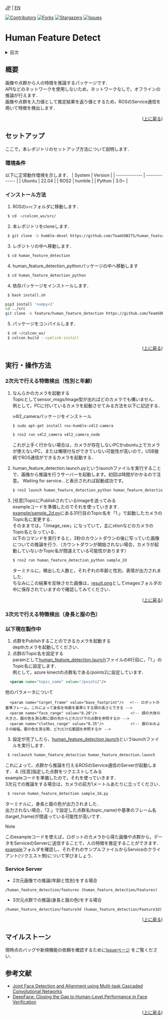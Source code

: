 <a name="readme-top"></a>

[JP](README.md) | [EN](README_en.md)

[![Contributors][contributors-shield]][contributors-url]
[![Forks][forks-shield]][forks-url]
[![Stargazers][stars-shield]][stars-url]
[![Issues][issues-shield]][issues-url]
<!-- [![MIT License][license-shield]][license-url] -->

# Human Feature Detect

<!-- 目次 -->
<details>
  <summary>目次</summary>
  <ol>
    <li>
      <a href="#概要">概要</a>
    </li>
    <li>
      <a href="#セットアップ">セットアップ</a>
      <ul>
        <li><a href="#環境条件">環境条件</a></li>
        <li><a href="#インストール方法">インストール方法</a></li>
      </ul>
    </li>
    <li><a href="#実行・操作方法">実行・操作方法</a></li>
    <li><a href="#マイルストーン">マイルストーン</a></li>
    <li><a href="#参考文献">参考文献</a></li>
  </ol>
</details>


<!-- レポジトリの概要 -->
## 概要

<!-- [![Product Name Screen Shot][product-screenshot]](https://example.com) -->

画像や点群から人の特徴を推論するパッケージです．\
APIなどのネットワークを使用しないため，ネットワークなしで，オフラインの推論が行えます．\
画像や点群を入力値として推定結果を返り値とするため，ROSのService通信を用いて特徴を検出します．

<p align="right">(<a href="#readme-top">上に戻る</a>)</p>

<!-- セットアップ -->
## セットアップ

ここで，本レポジトリのセットアップ方法について説明します．

### 環境条件

以下に正常動作環境を示します．
| System  | Version |
| ------------- | ------------- |
| Ubuntu | 22.04 |
| ROS2 | humble |
| Python | 3.0~ |

### インストール方法

1. ROSの`src`フォルダに移動します．
  ```sh
   $ cd　~/colcon_ws/src/
  ```
2. 本レポジトリをcloneします．
  ```sh
   $ git clone -b humble-devel https://github.com/TeamSOBITS/human_feature_detection.git
  ```
3. レポジトリの中へ移動します．
  ```sh
   $ cd human_feature_detection
  ```
4. human_feature_detection_pythonパッケージの中へ移動します
  ```sh
   $ cd human_feature_detection_python
  ```
4. 依存パッケージをインストールします．
  ```sh
   $ bash install.sh
  ```
  ```sh
  pip3 install 'numpy<2'
  cd ../src
  git clone -b feature/human_feature_detection https://github.com/TeamSOBITS/sobits_msgs.git
  ```

5. パッケージをコンパイルします．
  ```sh
   $ cd ~/colcon_ws/
   $ colcon build --symlink-install
  ```

<p align="right">(<a href="#readme-top">上に戻る</a>)</p>



<!-- 実行・操作方法 -->
## 実行・操作方法
### 2次元で行える特徴検出（性別と年齢）
<!-- デモの実行方法やスクリーンショットがあるとわかりやすくなるでしょう -->
1. なんらかのカメラを起動する\
    Topicとしてsensor_msgs/Image型が出ればどのカメラでも構いません．\
    例として，PCに付いているカメラを起動させてみる方法を以下に記述する．

    v4l2_cameraパッケージをインストール
    ```sh
    $ sudo apt-get install ros-humble-v4l2-camera
    ```
    ```sh
    $ ros2 run v4l2_camera v4l2_camera_node
    ```
    これが上手く行かない場合は，カメラが存在しないPCかubuntu上でカメラが使えないPC，または権限付与ができていない可能性が高いので，USB接続でROS通信ができるカメラを起動する．
2. human_feature_detection.launch.pyというlaunchファイルを実行することで、画像から推論を行うサーバーを起動します。初回は時間がかかるので注意。
Waiting for service...と表示されれば起動成功です。
    ```sh
    $ ros2 launch human_feature_detection_python human_feature_detection.launch.py
    ```
3. [任意]TopicにPublishされているImageを送ってみる\
    exampleコードを準備したのでそれを使っていきます．\
    [example/sample_2d.py](example/sample_2d.py)にある31行目のTopic名を「1.」で起動したカメラのTopic名に変更する．\
    そのままでは，「/image_raw」になっていて，主にxtionなどのカメラのTopic名となっている．\
    以下のコマンドを実行すると，3秒のカウントダウンの後に写っていた画像についての推論を行う．（カウントダウンが開始されない場合，カメラが起動していないかTopic名が間違えている可能性があります）
    ```sh
    $ ros2 run human_feature_detection_python sample_2d
    ```
    ターミナルに，検出した人数と，それぞれの年齢と性別，表情が出力されました．\
    ちなみにこの結果を反映させた画像は，[result.png](/images/result.png)としてimagesフォルダの中に保存されていますので確認してみてください．

<p align="right">(<a href="#readme-top">上に戻る</a>)</p>

### 3次元で行える特徴検出（身長と服の色）

### 以下現在製作中


1. 点群をPublishすることのできるカメラを起動する\
  depthカメラを起動してください．
2. 点群のTopic名を設定する\
  paramとして[human_feature_detection.launch](/launch/human_feature_detection.launch)ファイルの6行目に，「1.」のTopic名に設定します．\
  例として，azure kinectの点群名である/points2に設定しています．
  ```xml
    <param name="topic_name" value="/points2"/>
  ```
  他のパラメータについて
  ```
    <param name="target_frame" value="base_footprint"/>　 <!-- ロボットの基準フレーム。これによって身長を地面を基準とする頭の高さとできる -->
    <param name="face_range" value="0.20"/>               <!-- 顔の大体の大きさ。服の色を測る際に頭の先からどれだけ下の点群を参照するか -->
    <param name="clothes_range" value="0.35"/>            <!-- 服のおおよその縦幅。服の色を測る際、どれだけ広範囲を参照するか -->
  ```
3. 設定が完了したら，[human_feature_detection.launch](/launch/human_feature_detection.launch)というlaunchファイルを実行します．
  ```sh
   $ roslaunch human_feature_detection human_feature_detection.launch
  ```
  これによって，点群から推論を行えるROSのService通信のServerが起動します．
4. [任意]指定した点群をリクエストしてみる\
  exampleコードを準備したので，それを使っていきます．\
  3次元での推論をする場合は，カメラの前方1メートルあたりに立ってください．
  ```sh
   $ rosrun human_feature_detection sample_3d.py
  ```
  ターミナルに，身長と服の色が出力されました．\
  出力されない場合，「2.」で設定した点群名(topic_name)や基準のフレーム名(target_frame)が間違っている可能性が高いです．

> [!NOTE]
> このexampleコードを使えば，ロボットのカメラから得た画像や点群から，データをServiceのServerに送信することで，人の特徴を推定することができます．\
> [example](/example/)フォルダを確認し，それぞれのサンプルファイルからServiceのクライアント(リクエスト側)について学びましょう．


### Service Server
- 2次元画像での推論(年齢と性別)をする場合
```
/human_feature_detection/features (human_feature_detection/Features)
```
- 3次元点群での推論(身長と服の色)をする場合
```
/human_feature_detection/feature3d (human_feature_detection/Feature3d)
```


<p align="right">(<a href="#readme-top">上に戻る</a>)</p>



<!-- マイルストーン -->
## マイルストーン

現時点のバッグや新規機能の依頼を確認するために[Issueページ](issues-url) をご覧ください．


<!-- 変更履歴 -->
<!-- ## 変更履歴

- 2.0: 代表的なタイトル
  - 詳細 1
  - 詳細 2
  - 詳細 3
- 1.1: 代表的なタイトル
  - 詳細 1
  - 詳細 2
  - 詳細 3
- 1.0: 代表的なタイトル
  - 詳細 1
  - 詳細 2
  - 詳細 3 -->

<!-- CONTRIBUTING -->
<!-- ## Contributing

Contributions are what make the open source community such an amazing place to learn, inspire, and create. Any contributions you make are **greatly appreciated**.

If you have a suggestion that would make this better, please fork the repo and create a pull request. You can also simply open an issue with the tag "enhancement".
Don't forget to give the project a star! Thanks again!

1. Fork the Project
2. Create your Feature Branch (`git checkout -b feature/AmazingFeature`)
3. Commit your Changes (`git commit -m 'Add some AmazingFeature'`)
4. Push to the Branch (`git push origin feature/AmazingFeature`)
5. Open a Pull Request

<p align="right">(<a href="#readme-top">上に戻る</a>)</p> -->



<!-- LICENSE -->
<!-- ## License

Distributed under the MIT License. See `LICENSE.txt` for more information.

<p align="right">(<a href="#readme-top">上に戻る</a>)</p> -->



<!-- 参考文献 -->
## 参考文献

* [Joint Face Detection and Alignment using Multi-task Cascaded Convolutional Networks](https://arxiv.org/abs/1604.02878)
* [DeepFace: Closing the Gap to Human-Level Performance in Face Verification](https://www.cs.toronto.edu/~ranzato/publications/taigman_cvpr14.pdf)

<!-- MARKDOWN LINKS & IMAGES -->
<!-- https://www.markdownguide.org/basic-syntax/#reference-style-links -->
[contributors-shield]: https://img.shields.io/github/contributors/TeamSOBITS/human_feature_detection.svg?style=for-the-badge
[contributors-url]: https://github.com/TeamSOBITS/human_feature_detection/graphs/contributors
[forks-shield]: https://img.shields.io/github/forks/TeamSOBITS/human_feature_detection.svg?style=for-the-badge
[forks-url]: https://github.com/TeamSOBITS/human_feature_detection/network/members
[stars-shield]: https://img.shields.io/github/stars/TeamSOBITS/human_feature_detection.svg?style=for-the-badge
[stars-url]: https://github.com/TeamSOBITS/human_feature_detection/stargazers
[issues-shield]: https://img.shields.io/github/issues/TeamSOBITS/human_feature_detection.svg?style=for-the-badge
[issues-url]: https://github.com/TeamSOBITS/human_feature_detection/issues
[license-shield]: https://img.shields.io/github/license/TeamSOBITS/human_feature_detection.svg?style=for-the-badge
[license-url]: LICENSE

<p align="right">(<a href="#readme-top">上に戻る</a>)</p>

</details>
